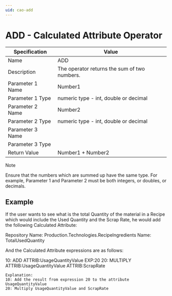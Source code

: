 ```yaml
---
uid: cao-add
---
```

# ADD - Calculated Attribute Operator

| Specification | Value |
| ---- | ----- |
| Name | ADD |
| Description | The operator returns the sum of two numbers. |
| Parameter 1 Name | Number1 |
| Parameter 1 Type | numeric type - int, double or decimal |
| Parameter 2 Name | Number2 |
| Parameter 2 Type | numeric type - int, double or decimal |
| Parameter 3 Name |
| Parameter 3 Type | 
| Return Value | Number1 + Number2 |

> [!NOTE]
> Ensure that the numbers which are summed up have the same type. For example, Parameter 1 and Parameter 2 must be both integers, or doubles, or decimals.

## Example

If the user wants to see what is the total Quantity of the material in a Recipe which would include the Used Quantity and the Scrap Rate, he would add the following Calculated Attribute:

Repository Name: Production.Technologies.RecipeIngredients
Name: TotalUsedQuantity

And the Calculated Attribute expressions are as follows:

10: ADD ATTRIB:UsageQuantityValue EXP:20
20: MULTIPLY ATTRIB:UsageQuantityValue ATTRIB:ScrapRate

```
Explanation:
10: Add the result from expression 20 to the attribute UsageQuantityValue
20: Multiply UsageQuantityValue and ScrapRate
```
